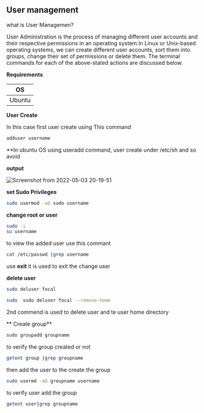 ## User management 

what is User Managemen?

User Administration is the process of managing different user accounts and their respective permissions in an operating system.In Linux or Unix-based 
operating systems, we can create different user accounts, sort them into groups, change their set of permissions or delete them. The terminal commands 
for each of the above-stated actions are discussed below.

**Requirements**


|OS|
|---|
|Ubuntu|

**User Create**

In this case first user create using This command

```bash
adduser username
```

**In ubuntu OS using useradd command, user create under /etc/sh and so avoid 

**output**

![Screenshot from 2022-05-03 20-19-51](https://user-images.githubusercontent.com/102893121/166482036-27ddd27e-4d69-44c8-9906-b1462cd3ec8c.png)

**set Sudo Privileges**

```bash
sudo usermod -aG sudo username
```
**change root or user**

```bash
sudo -i
su username 
```
to view the added user use this commant
```bash 
cat /etc/passwd |grep username
```
use **exit** it is used to exit the change user

**delete user**

```bash
sudo deluser focal 

sudo  sudo deluser focal --remove-home 
```
2nd commend is used to delete user and te user home directory

** Create group**
```bash 
sudo groupadd groupname
```
to verify the group created or not
```bash
getent group |grep groupname
```

then add the user to the create the group 
```bash
sudo usermd -aG groupname username
```
to verify user add the group

```bash
getent user|grep groupname
```
